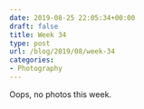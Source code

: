 ```yaml
---
date: 2019-08-25 22:05:34+00:00
draft: false
title: Week 34
type: post
url: /blog/2019/08/week-34
categories:
- Photography
---
```


Oops, no photos this week.